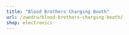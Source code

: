 ```yaml
---
title: "Blood Brothers Charging Booth"
url: /zwedru/blood-brothers-charging-booth/
shop: electronics
---
```

